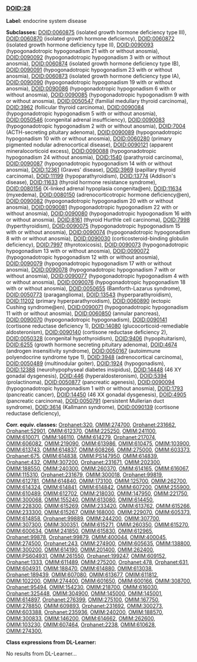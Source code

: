 
### [DOID:28](http://purl.obolibrary.org/obo/DOID_28)
**Label:** endocrine system disease

**Subclasses:** [DOID:0060875](http://purl.obolibrary.org/obo/DOID_0060875) (isolated growth hormone deficiency type III), [DOID:0060870](http://purl.obolibrary.org/obo/DOID_0060870) (isolated growth hormone deficiency), [DOID:0060872](http://purl.obolibrary.org/obo/DOID_0060872) (isolated growth hormone deficiency type II), [DOID:0090093](http://purl.obolibrary.org/obo/DOID_0090093) (hypogonadotropic hypogonadism 21 with or without anosmia), [DOID:0090092](http://purl.obolibrary.org/obo/DOID_0090092) (hypogonadotropic hypogonadism 3 with or without anosmia), [DOID:0060874](http://purl.obolibrary.org/obo/DOID_0060874) (isolated growth hormone deficiency type IB), [DOID:0090091](http://purl.obolibrary.org/obo/DOID_0090091) (hypogonadotropic hypogonadism 23 with or without anosmia), [DOID:0060873](http://purl.obolibrary.org/obo/DOID_0060873) (isolated growth hormone deficiency type IA), [DOID:0090090](http://purl.obolibrary.org/obo/DOID_0090090) (hypogonadotropic hypogonadism 19 with or without anosmia), [DOID:0090086](http://purl.obolibrary.org/obo/DOID_0090086) (hypogonadotropic hypogonadism 6 with or without anosmia), [DOID:0090085](http://purl.obolibrary.org/obo/DOID_0090085) (hypogonadotropic hypogonadism 9 with or without anosmia), [DOID:0050547](http://purl.obolibrary.org/obo/DOID_0050547) (familial medullary thyroid carcinoma), [DOID:3962](http://purl.obolibrary.org/obo/DOID_3962) (follicular thyroid carcinoma), [DOID:0090084](http://purl.obolibrary.org/obo/DOID_0090084) (hypogonadotropic hypogonadism 5 with or without anosmia), [DOID:0050546](http://purl.obolibrary.org/obo/DOID_0050546) (congenital adrenal insufficiency), [DOID:0090083](http://purl.obolibrary.org/obo/DOID_0090083) (hypogonadotropic hypogonadism 2 with or without anosmia), [DOID:7004](http://purl.obolibrary.org/obo/DOID_7004) (ACTH-secreting pituitary adenoma), [DOID:0090089](http://purl.obolibrary.org/obo/DOID_0090089) (hypogonadotropic hypogonadism 10 with or without anosmia), [DOID:0060280](http://purl.obolibrary.org/obo/DOID_0060280) (primary pigmented nodular adrenocortical disease), [DOID:0090121](http://purl.obolibrary.org/obo/DOID_0090121) (apparent mineralocorticoid excess), [DOID:0090088](http://purl.obolibrary.org/obo/DOID_0090088) (hypogonadotropic hypogonadism 24 without anosmia), [DOID:1540](http://purl.obolibrary.org/obo/DOID_1540) (parathyroid carcinoma), [DOID:0090087](http://purl.obolibrary.org/obo/DOID_0090087) (hypogonadotropic hypogonadism 14 with or without anosmia), [DOID:12361](http://purl.obolibrary.org/obo/DOID_12361) (Graves' disease), [DOID:3969](http://purl.obolibrary.org/obo/DOID_3969) (papillary thyroid carcinoma), [DOID:11199](http://purl.obolibrary.org/obo/DOID_11199) (hypoparathyroidism), [DOID:13774](http://purl.obolibrary.org/obo/DOID_13774) (Addison's disease), [DOID:11633](http://purl.obolibrary.org/obo/DOID_11633) (thyroid hormone resistance syndrome), [DOID:0080156](http://purl.obolibrary.org/obo/DOID_0080156) (X-linked adrenal hypoplasia congenita@en), [DOID:11634](http://purl.obolibrary.org/obo/DOID_11634) (myxedema), [DOID:0080150](http://purl.obolibrary.org/obo/DOID_0080150) (adrenocorticotropic hormone deficiency@en), [DOID:0090082](http://purl.obolibrary.org/obo/DOID_0090082) (hypogonadotropic hypogonadism 20 with or without anosmia), [DOID:0090081](http://purl.obolibrary.org/obo/DOID_0090081) (hypogonadotropic hypogonadism 22 with or without anosmia), [DOID:0090080](http://purl.obolibrary.org/obo/DOID_0090080) (hypogonadotropic hypogonadism 16 with or without anosmia), [DOID:8161](http://purl.obolibrary.org/obo/DOID_8161) (thyroid Hurthle cell carcinoma), [DOID:7998](http://purl.obolibrary.org/obo/DOID_7998) (hyperthyroidism), [DOID:0090075](http://purl.obolibrary.org/obo/DOID_0090075) (hypogonadotropic hypogonadism 15 with or without anosmia), [DOID:0090074](http://purl.obolibrary.org/obo/DOID_0090074) (hypogonadotropic hypogonadism 8 with or without anosmia), [DOID:0090030](http://purl.obolibrary.org/obo/DOID_0090030) (corticosteroid-binding globulin deficiency), [DOID:7997](http://purl.obolibrary.org/obo/DOID_7997) (thyrotoxicosis), [DOID:0090073](http://purl.obolibrary.org/obo/DOID_0090073) (hypogonadotropic hypogonadism 13 with or without anosmia), [DOID:0090072](http://purl.obolibrary.org/obo/DOID_0090072) (hypogonadotropic hypogonadism 12 with or without anosmia), [DOID:0090079](http://purl.obolibrary.org/obo/DOID_0090079) (hypogonadotropic hypogonadism 17 with or without anosmia), [DOID:0090078](http://purl.obolibrary.org/obo/DOID_0090078) (hypogonadotropic hypogonadism 7 with or without anosmia), [DOID:0090077](http://purl.obolibrary.org/obo/DOID_0090077) (hypogonadotropic hypogonadism 4 with or without anosmia), [DOID:0090076](http://purl.obolibrary.org/obo/DOID_0090076) (hypogonadotropic hypogonadism 18 with or without anosmia), [DOID:0050655](http://purl.obolibrary.org/obo/DOID_0050655) (Bamforth-Lazarus syndrome), [DOID:0050773](http://purl.obolibrary.org/obo/DOID_0050773) (paraganglioma), [DOID:13543](http://purl.obolibrary.org/obo/DOID_13543) (hyperparathyroidism), [DOID:11202](http://purl.obolibrary.org/obo/DOID_11202) (primary hyperparathyroidism), [DOID:0060890](http://purl.obolibrary.org/obo/DOID_0060890) (ectopic Cushing syndrome@en), [DOID:0090071](http://purl.obolibrary.org/obo/DOID_0090071) (hypogonadotropic hypogonadism 11 with or without anosmia), [DOID:0060850](http://purl.obolibrary.org/obo/DOID_0060850) (annular pancreas), [DOID:0090070](http://purl.obolibrary.org/obo/DOID_0090070) (hypogonadotropic hypogonadism), [DOID:0090141](http://purl.obolibrary.org/obo/DOID_0090141) (cortisone reductase deficiency 1), [DOID:14080](http://purl.obolibrary.org/obo/DOID_14080) (glucocorticoid-remediable aldosteronism), [DOID:0090140](http://purl.obolibrary.org/obo/DOID_0090140) (cortisone reductase deficiency 2), [DOID:0050328](http://purl.obolibrary.org/obo/DOID_0050328) (congenital hypothyroidism), [DOID:9406](http://purl.obolibrary.org/obo/DOID_9406) (hypopituitarism), [DOID:6255](http://purl.obolibrary.org/obo/DOID_6255) (growth hormone secreting pituitary adenoma), [DOID:4674](http://purl.obolibrary.org/obo/DOID_4674) (androgen insensitivity syndrome), [DOID:0050167](http://purl.obolibrary.org/obo/DOID_0050167) (autoimmune polyendocrine syndrome type 1), [DOID:3948](http://purl.obolibrary.org/obo/DOID_3948) (adrenocortical carcinoma), [DOID:0050489](http://purl.obolibrary.org/obo/DOID_0050489) (multinodular goiter), [DOID:1924](http://purl.obolibrary.org/obo/DOID_1924) (hypogonadism), [DOID:12388](http://purl.obolibrary.org/obo/DOID_12388) (neurohypophyseal diabetes insipidus), [DOID:14448](http://purl.obolibrary.org/obo/DOID_14448) (46 XY gonadal dysgenesis), [DOID:446](http://purl.obolibrary.org/obo/DOID_446) (hyperaldosteronism), [DOID:5394](http://purl.obolibrary.org/obo/DOID_5394) (prolactinoma), [DOID:0050877](http://purl.obolibrary.org/obo/DOID_0050877) (pancreatic agenesis), [DOID:0090094](http://purl.obolibrary.org/obo/DOID_0090094) (hypogonadotropic hypogonadism 1 with or without anosmia), [DOID:1793](http://purl.obolibrary.org/obo/DOID_1793) (pancreatic cancer), [DOID:14450](http://purl.obolibrary.org/obo/DOID_14450) (46 XX gonadal dysgenesis), [DOID:4905](http://purl.obolibrary.org/obo/DOID_4905) (pancreatic carcinoma), [DOID:0050791](http://purl.obolibrary.org/obo/DOID_0050791) (persistent Mullerian duct syndrome), [DOID:3614](http://purl.obolibrary.org/obo/DOID_3614) (Kallmann syndrome), [DOID:0090139](http://purl.obolibrary.org/obo/DOID_0090139) (cortisone reductase deficiency), 

**Corr. equiv. classes:** [Orphanet:320](http://www.orpha.net/ORDO/Orphanet_320), [OMIM:274700](http://purl.obolibrary.org/obo/OMIM_274700), [Orphanet:231662](http://www.orpha.net/ORDO/Orphanet_231662), [Orphanet:52901](http://www.orpha.net/ORDO/Orphanet_52901), [OMIM:612370](http://purl.obolibrary.org/obo/OMIM_612370), [OMIM:225250](http://purl.obolibrary.org/obo/OMIM_225250), [OMIM:241100](http://purl.obolibrary.org/obo/OMIM_241100), [OMIM:610071](http://purl.obolibrary.org/obo/OMIM_610071), [OMIM:146110](http://purl.obolibrary.org/obo/OMIM_146110), [OMIM:614279](http://purl.obolibrary.org/obo/OMIM_614279), [Orphanet:217074](http://www.orpha.net/ORDO/Orphanet_217074), [OMIM:606082](http://purl.obolibrary.org/obo/OMIM_606082), [OMIM:219090](http://purl.obolibrary.org/obo/OMIM_219090), [OMIM:613986](http://purl.obolibrary.org/obo/OMIM_613986), [OMIM:610475](http://purl.obolibrary.org/obo/OMIM_610475), [OMIM:103900](http://purl.obolibrary.org/obo/OMIM_103900), [OMIM:613743](http://purl.obolibrary.org/obo/OMIM_613743), [OMIM:614837](http://purl.obolibrary.org/obo/OMIM_614837), [OMIM:608266](http://purl.obolibrary.org/obo/OMIM_608266), [OMIM:275000](http://purl.obolibrary.org/obo/OMIM_275000), [OMIM:603373](http://purl.obolibrary.org/obo/OMIM_603373), [Orphanet:675](http://www.orpha.net/ORDO/Orphanet_675), [OMIM:614838](http://purl.obolibrary.org/obo/OMIM_614838), [OMIM:PS147950](http://purl.obolibrary.org/obo/OMIM_PS147950), [OMIM:614839](http://purl.obolibrary.org/obo/OMIM_614839), [Orphanet:432](http://www.orpha.net/ORDO/Orphanet_432), [OMIM:307200](http://purl.obolibrary.org/obo/OMIM_307200), [Orphanet:231671](http://www.orpha.net/ORDO/Orphanet_231671), [OMIM:202300](http://purl.obolibrary.org/obo/OMIM_202300), [OMIM:188550](http://purl.obolibrary.org/obo/OMIM_188550), [OMIM:240300](http://purl.obolibrary.org/obo/OMIM_240300), [OMIM:260370](http://purl.obolibrary.org/obo/OMIM_260370), [OMIM:614165](http://purl.obolibrary.org/obo/OMIM_614165), [OMIM:616067](http://purl.obolibrary.org/obo/OMIM_616067), [OMIM:115310](http://purl.obolibrary.org/obo/OMIM_115310), [Orphanet:231679](http://www.orpha.net/ORDO/Orphanet_231679), [OMIM:300018](http://purl.obolibrary.org/obo/OMIM_300018), [Orphanet:99819](http://www.orpha.net/ORDO/Orphanet_99819), [OMIM:612781](http://purl.obolibrary.org/obo/OMIM_612781), [OMIM:614840](http://purl.obolibrary.org/obo/OMIM_614840), [OMIM:173100](http://purl.obolibrary.org/obo/OMIM_173100), [OMIM:125700](http://purl.obolibrary.org/obo/OMIM_125700), [OMIM:262700](http://purl.obolibrary.org/obo/OMIM_262700), [OMIM:614324](http://purl.obolibrary.org/obo/OMIM_614324), [OMIM:614841](http://purl.obolibrary.org/obo/OMIM_614841), [OMIM:614842](http://purl.obolibrary.org/obo/OMIM_614842), [OMIM:607200](http://purl.obolibrary.org/obo/OMIM_607200), [OMIM:255900](http://purl.obolibrary.org/obo/OMIM_255900), [OMIM:610489](http://purl.obolibrary.org/obo/OMIM_610489), [OMIM:612702](http://purl.obolibrary.org/obo/OMIM_612702), [OMIM:218030](http://purl.obolibrary.org/obo/OMIM_218030), [OMIM:147950](http://purl.obolibrary.org/obo/OMIM_147950), [OMIM:221750](http://purl.obolibrary.org/obo/OMIM_221750), [OMIM:300068](http://purl.obolibrary.org/obo/OMIM_300068), [OMIM:155240](http://purl.obolibrary.org/obo/OMIM_155240), [OMIM:613080](http://purl.obolibrary.org/obo/OMIM_613080), [OMIM:614450](http://purl.obolibrary.org/obo/OMIM_614450), [OMIM:228300](http://purl.obolibrary.org/obo/OMIM_228300), [OMIM:615269](http://purl.obolibrary.org/obo/OMIM_615269), [OMIM:233420](http://purl.obolibrary.org/obo/OMIM_233420), [OMIM:613762](http://purl.obolibrary.org/obo/OMIM_613762), [OMIM:615266](http://purl.obolibrary.org/obo/OMIM_615266), [OMIM:233300](http://purl.obolibrary.org/obo/OMIM_233300), [OMIM:615267](http://purl.obolibrary.org/obo/OMIM_615267), [OMIM:168000](http://purl.obolibrary.org/obo/OMIM_168000), [OMIM:229070](http://purl.obolibrary.org/obo/OMIM_229070), [OMIM:605373](http://purl.obolibrary.org/obo/OMIM_605373), [OMIM:614858](http://purl.obolibrary.org/obo/OMIM_614858), [Orphanet:99889](http://www.orpha.net/ORDO/Orphanet_99889), [OMIM:244200](http://purl.obolibrary.org/obo/OMIM_244200), [OMIM:307700](http://purl.obolibrary.org/obo/OMIM_307700), [OMIM:307300](http://purl.obolibrary.org/obo/OMIM_307300), [OMIM:300351](http://purl.obolibrary.org/obo/OMIM_300351), [OMIM:615271](http://purl.obolibrary.org/obo/OMIM_615271), [OMIM:260350](http://purl.obolibrary.org/obo/OMIM_260350), [OMIM:615270](http://purl.obolibrary.org/obo/OMIM_615270), [OMIM:600634](http://purl.obolibrary.org/obo/OMIM_600634), [OMIM:241850](http://purl.obolibrary.org/obo/OMIM_241850), [OMIM:615830](http://purl.obolibrary.org/obo/OMIM_615830), [OMIM:612965](http://purl.obolibrary.org/obo/OMIM_612965), [Orphanet:99878](http://www.orpha.net/ORDO/Orphanet_99878), [Orphanet:99879](http://www.orpha.net/ORDO/Orphanet_99879), [OMIM:400044](http://purl.obolibrary.org/obo/OMIM_400044), [OMIM:400045](http://purl.obolibrary.org/obo/OMIM_400045), [OMIM:274500](http://purl.obolibrary.org/obo/OMIM_274500), [Orphanet:243](http://www.orpha.net/ORDO/Orphanet_243), [OMIM:274900](http://purl.obolibrary.org/obo/OMIM_274900), [OMIM:605635](http://purl.obolibrary.org/obo/OMIM_605635), [OMIM:138800](http://purl.obolibrary.org/obo/OMIM_138800), [OMIM:300200](http://purl.obolibrary.org/obo/OMIM_300200), [OMIM:614190](http://purl.obolibrary.org/obo/OMIM_614190), [OMIM:201400](http://purl.obolibrary.org/obo/OMIM_201400), [OMIM:262400](http://purl.obolibrary.org/obo/OMIM_262400), [OMIM:PS604931](http://purl.obolibrary.org/obo/OMIM_PS604931), [OMIM:261550](http://purl.obolibrary.org/obo/OMIM_261550), [Orphanet:199247](http://www.orpha.net/ORDO/Orphanet_199247), [OMIM:609152](http://purl.obolibrary.org/obo/OMIM_609152), [Orphanet:1333](http://www.orpha.net/ORDO/Orphanet_1333), [OMIM:611489](http://purl.obolibrary.org/obo/OMIM_611489), [OMIM:275200](http://purl.obolibrary.org/obo/OMIM_275200), [Orphanet:478](http://www.orpha.net/ORDO/Orphanet_478), [Orphanet:631](http://www.orpha.net/ORDO/Orphanet_631), [OMIM:604931](http://purl.obolibrary.org/obo/OMIM_604931), [OMIM:188470](http://purl.obolibrary.org/obo/OMIM_188470), [OMIM:614880](http://purl.obolibrary.org/obo/OMIM_614880), [OMIM:613038](http://purl.obolibrary.org/obo/OMIM_613038), [Orphanet:189439](http://www.orpha.net/ORDO/Orphanet_189439), [OMIM:607080](http://purl.obolibrary.org/obo/OMIM_607080), [OMIM:613677](http://purl.obolibrary.org/obo/OMIM_613677), [OMIM:611812](http://purl.obolibrary.org/obo/OMIM_611812), [OMIM:102200](http://purl.obolibrary.org/obo/OMIM_102200), [OMIM:274400](http://purl.obolibrary.org/obo/OMIM_274400), [OMIM:601650](http://purl.obolibrary.org/obo/OMIM_601650), [OMIM:600166](http://purl.obolibrary.org/obo/OMIM_600166), [OMIM:308700](http://purl.obolibrary.org/obo/OMIM_308700), [Orphanet:95494](http://www.orpha.net/ORDO/Orphanet_95494), [OMIM:154230](http://purl.obolibrary.org/obo/OMIM_154230), [OMIM:218700](http://purl.obolibrary.org/obo/OMIM_218700), [OMIM:616030](http://purl.obolibrary.org/obo/OMIM_616030), [Orphanet:325448](http://www.orpha.net/ORDO/Orphanet_325448), [OMIM:304900](http://purl.obolibrary.org/obo/OMIM_304900), [OMIM:145000](http://purl.obolibrary.org/obo/OMIM_145000), [OMIM:145001](http://purl.obolibrary.org/obo/OMIM_145001), [OMIM:614897](http://purl.obolibrary.org/obo/OMIM_614897), [Orphanet:276399](http://www.orpha.net/ORDO/Orphanet_276399), [OMIM:275100](http://purl.obolibrary.org/obo/OMIM_275100), [OMIM:167750](http://purl.obolibrary.org/obo/OMIM_167750), [OMIM:278850](http://purl.obolibrary.org/obo/OMIM_278850), [OMIM:609893](http://purl.obolibrary.org/obo/OMIM_609893), [Orphanet:231692](http://www.orpha.net/ORDO/Orphanet_231692), [OMIM:300273](http://purl.obolibrary.org/obo/OMIM_300273), [OMIM:603388](http://purl.obolibrary.org/obo/OMIM_603388), [Orphanet:235936](http://www.orpha.net/ORDO/Orphanet_235936), [OMIM:240200](http://purl.obolibrary.org/obo/OMIM_240200), [OMIM:188570](http://purl.obolibrary.org/obo/OMIM_188570), [OMIM:300833](http://purl.obolibrary.org/obo/OMIM_300833), [OMIM:146200](http://purl.obolibrary.org/obo/OMIM_146200), [OMIM:614662](http://purl.obolibrary.org/obo/OMIM_614662), [OMIM:262600](http://purl.obolibrary.org/obo/OMIM_262600), [OMIM:103230](http://purl.obolibrary.org/obo/OMIM_103230), [OMIM:607464](http://purl.obolibrary.org/obo/OMIM_607464), [Orphanet:2238](http://www.orpha.net/ORDO/Orphanet_2238), [OMIM:610628](http://purl.obolibrary.org/obo/OMIM_610628), [OMIM:274300](http://purl.obolibrary.org/obo/OMIM_274300), 

**Class expressions from DL-Learner:**

No results from DL-Learner...



